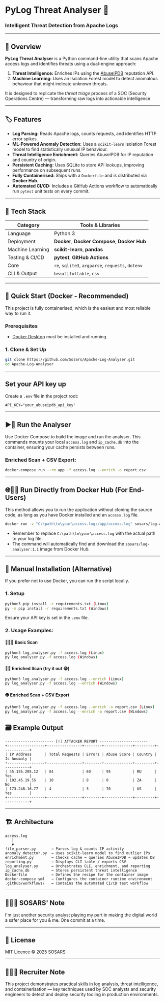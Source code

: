 # PyLog Threat Analyser 🐍
### Intelligent Threat Detection from Apache Logs

---

## 🧠 Overview
**PyLog Threat Analyser** is a Python command-line utility that scans Apache access logs and identifies threats using a dual-engine approach:
1.  **Threat Intelligence:** Enriches IPs using the [AbuseIPDB](https://www.abuseipdb.com/) reputation API.
2.  **Machine Learning:** Uses an Isolation Forest model to detect anomalous behaviour that might indicate unknown threats.

It is designed to replicate the *threat triage* process of a SOC (Security Operations Centre) — transforming raw logs into actionable intelligence.

---

## 🏷️ Features
- **Log Parsing:** Reads Apache logs, counts requests, and identifies HTTP error spikes.
- **ML-Powered Anomaly Detection:** Uses a `scikit-learn` Isolation Forest model to find statistically unusual IP behaviour.
- **Threat Intelligence Enrichment:** Queries AbuseIPDB for IP reputation and country of origin.
- **Persistent Caching:** Uses SQLite to store API lookups, improving performance on subsequent runs.
- **Fully Containerised:** Ships with a `Dockerfile` and is distributed via **Docker Hub**.
- **Automated CI/CD:** Includes a GitHub Actions workflow to automatically run `pytest` unit tests on every commit.

---

## 🧰 Tech Stack
| Category | Tools & Libraries |
|-----------|-------------------|
| Language | Python 3 |
| Deployment | **Docker**, **Docker Compose**, **Docker Hub** |
| Machine Learning | **scikit-learn**, **pandas** |
| Testing & CI/CD | **pytest**, **GitHub Actions** |
| Core | `re`, `sqlite3`, `argparse`, `requests`, `dotenv` |
| CLI & Output | `beautifultable`, `csv` |

---

## 🚀 Quick Start (Docker - Recommended)

This project is fully containerised, which is the easiest and most reliable way to run it.

### Prerequisites
- [Docker Desktop](https://www.docker.com/products/docker-desktop/) must be installed and running.

### 1. Clone & Set Up
```bash
git clone https://github.com/Sosars/Apache-Log-Analyser.git
cd Apache-Log-Analyser
```
---

## Set your API key up
Create a `.env` file in the project root:
```env
API_KEY="your_abuseipdb_api_key"
```

---

## ▶️🐳 Run the Analyser
Use Docker Compose to build the image and run the analyser. This commands mounts your local `access.log` and `ip_cache.db` into the container, ensuring your cache persists between runs.

### Enriched Scan + CSV Export:
```bash
docker-compose run --rm app -f access.log --enrich -o report.csv
```

---

## 🌐🐳🧰 Run Directly from Docker Hub (For End-Users)
This method allows you to run the application without cloning the source code, as long as you have Docker installed and an `access.log` file.
```bash
docker run -v "C:\path\to\your\access.log:/app/access.log" sosars/log-analyser:1.1 -f access.log --enrich -o report.csv
```

* Remember to replace `C:\path\to\your\access.log` with the actual path to your log file.
* The command will automatically find and download the `sosars/log-analyser:1.1` image from Docker Hub.

---

## 🤠 Manual Installation (Alternative)
If you prefer not to use Docker, you can run the script locally.

### 1. Setup
```bash
python3 pip install -r requirements.txt (Linux)
py -m pip install -r requirements.txt (Windows)
```
Ensure your API key is set in the `.env` file.

### 2. Usage Examples:

#### 🧑🏽‍💻 Basic Scan
```bash / PowerShell
python3 log_analyser.py -f access.log (Linux)
py log_analyser.py -f access.log (Windows)
```

#### 🕵🏽 Enriched Scan (try it out 😁)
``` bash / PowerShell
python3 log_analyser.py -f access.log --enrich (Linux)
py log_analyser.py -f access.log --enrich (Windows)
```

#### 👽 Enriched Scan + CSV Export
``` bash / PowerShell
python3 log_analyser.py -f access.log --enrich -o report.csv (Linux)
py log_analyser.py -f access.log --enrich -o report.csv (Windows)
```

## 🗃️ Example Output
```
---------------------- [!] ATTACKER REPORT ----------------------
+-----------------+----------------+--------+-------------+---------+------------+
| IP Address      | Total Requests | Errors | Abuse Score | Country | Is Anomaly |
+-----------------+----------------+--------+-------------+---------+------------+
| 45.155.205.12   | 84             | 60     | 95          | RU      | Yes        |
| 102.45.19.56    | 10             | 8      | 0           | ZA      | No         |
| 173.248.16.77   | 4              | 3      | 70          | US      | Yes        |
+-----------------+----------------+--------+-------------+---------+------------+
```

---


## 🏗️ Architecture
```
access.log
   │
   ▼
file_parser.py       → Parses log & counts IP activity
anomaly_detector.py  → Uses scikit-learn model to find outlier IPs
enrichment.py        → Checks cache → queries AbuseIPDB → updates DB
reporting.py         → Displays CLI table / exports CSV
log_analyser.py      → Orchestrates CLI, enrichment, and reporting
ip_cache.db          → Stores persistent threat intelligence
Dockerfile           → Defines the recipe for the container image
docker-compose.yml   → Configures the container runtime environment
.github/workflows/   → Contains the automated CI/CD test workflow
```

---

## 🙋🏽‍♂️ SOSARS' Note
I'm just another security analyst playing my part in making the digital world a safer place for you & me. One commit at a time.

---

## 📜 License
MIT Licence © 2025 SOSARS

---

## 👨🏽‍🔬 Recruiter Note
This project demonstrates practical skills in log analysis, threat intelligence, and containerisation — key techniques used by SOC analysts and security engineers to detect and deploy security tooling in production environments.



